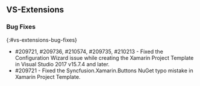 ## VS-Extensions

### Bug Fixes
{:#vs-extensions-bug-fixes}

* \#209721, \#209736, \#210574, \#209735, \#210213 - Fixed the Configuration Wizard issue while creating the Xamarin Project Template in Visual Studio 2017 v15.7.4 and later. 
* \#209721 - Fixed the Syncfusion.Xamarin.Buttons NuGet typo mistake in Xamarin Project Template.
